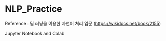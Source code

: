 # NLP_Practice

Reference : 딥 러닝을 이용한 자연어 처리 입문 (https://wikidocs.net/book/2155)

Jupyter Notebook and Colab

